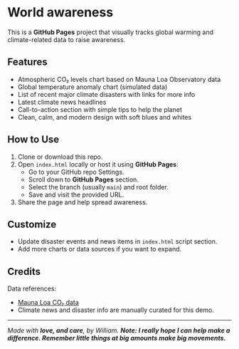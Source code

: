 # **World awareness**

This is a **GitHub Pages** project that visually tracks global warming and climate-related data to raise awareness.

## **Features**

- Atmospheric CO₂ levels chart based on Mauna Loa Observatory data
- Global temperature anomaly chart (simulated data)
- List of recent major climate disasters with links for more info
- Latest climate news headlines
- Call-to-action section with simple tips to help the planet
- Clean, calm, and modern design with soft blues and whites

## **How to Use**

1. Clone or download this repo.
2. Open `index.html` locally or host it using **GitHub Pages**:
   - Go to your GitHub repo Settings.
   - Scroll down to **GitHub Pages** section.
   - Select the branch (usually `main`) and root folder.
   - Save and visit the provided URL.
3. Share the page and help spread awareness.

## **Customize**

- Update disaster events and news items in `index.html` script section.
- Add more charts or data sources if you want to expand.

## **Credits**

Data references:
- [Mauna Loa CO₂ data](https://scripps.ucsd.edu/programs/keelingcurve/)
- Climate news and disaster info are manually curated for this demo.

---

*Made with ***love, and care***, by William.*
***Note: I really hope I can help make a difference. Remember little things at big amounts make big movements.***
